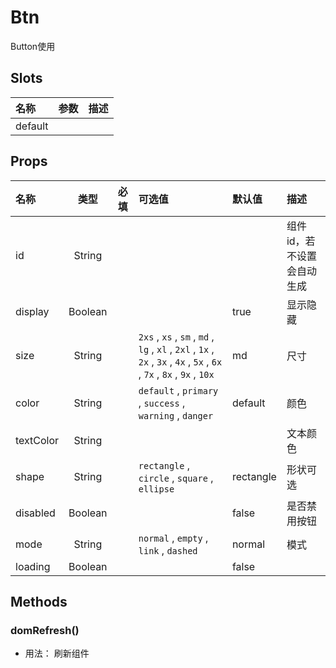 # Btn


Button使用

## Slots

| 名称    | 参数 | 描述 |
| :------ | :--- | :--- |
| default |      |      |

## Props

| 名称      |   类型  | 必填 | 可选值                                                                                                                  | 默认值    | 描述                       |
| :-------- | :-----: | :--: | :---------------------------------------------------------------------------------------------------------------------- | :-------- | :------------------------- |
| id        |  String |      |                                                                                                                         |           | 组件id，若不设置会自动生成 |
| display   | Boolean |      |                                                                                                                         | true      | 显示隐藏                   |
| size      |  String |      | `2xs` , `xs` , `sm` , `md` , `lg` , `xl` , `2xl` , `1x` , `2x` , `3x` , `4x` , `5x` , `6x` , `7x` , `8x` , `9x` , `10x` | md        | 尺寸                       |
| color     |  String |      | `default` , `primary` , `success` , `warning` , `danger`                                                                | default   | 颜色                       |
| textColor |  String |      |                                                                                                                         |           | 文本颜色                   |
| shape     |  String |      | `rectangle` , `circle` , `square` , `ellipse`                                                                           | rectangle | 形状可选                   |
| disabled  | Boolean |      |                                                                                                                         | false     | 是否禁用按钮               |
| mode      |  String |      | `normal` , `empty` , `link` , `dashed`                                                                                  | normal    | 模式                       |
| loading   | Boolean |      |                                                                                                                         | false     |                            |

## Methods

### domRefresh()
- 用法： 刷新组件